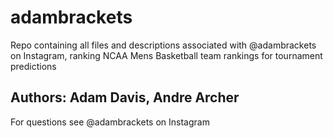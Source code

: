 # adambrackets
Repo containing all files and descriptions associated with @adambrackets on Instagram, ranking NCAA Mens Basketball team rankings for tournament predictions

## Authors: Adam Davis, Andre Archer
For questions see @adambrackets on Instagram

